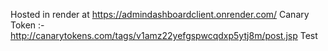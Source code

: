 Hosted in render at https://admindashboardclient.onrender.com/
Canary Token :- http://canarytokens.com/tags/v1amz22yefgspwcqdxp5ytj8m/post.jsp
Test
